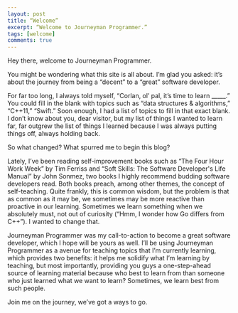 ```yaml
---
layout: post
title: “Welcome”
excerpt: “Welcome to Journeyman Programmer.”
tags: [welcome]
comments: true
---
```


Hey there, welcome to Journeyman Programmer.

You might be wondering what this site is all about. I’m glad you asked: it’s about the journey from being a “decent” to a “great” software developer.

For far too long, I always told myself, “Corlan, ol’ pal, it’s time to learn _____.” You could fill in the blank with topics such as “data structures & algorithms,” “C++11,” “Swift.” Soon enough, I had a list of topics to fill in that exact blank. I don’t know about you, dear visitor, but my list of things I wanted to learn far, far outgrew the list of things I learned because I was always putting things off, always holding back. 

So what changed? What spurred me to begin this blog?

Lately, I’ve been reading self-improvement books such as “The Four Hour Work Week” by Tim Ferriss and “Soft Skills: The Software Developer's Life Manual” by John Sonmez, two books I highly recommend budding software developers read. Both books preach, among other themes, the concept of self-teaching. Quite frankly, this is common wisdom, but the problem is that as common as it may be, we sometimes may be more reactive than proactive in our learning. Sometimes we learn something when we absolutely must, not out of curiosity (“Hmm, I wonder how Go differs from C++”). I wanted to change that.

Journeyman Programmer was my call-to-action to become a great software developer, which I hope will be yours as well. I’ll be using Journeyman Programmer as a avenue for teaching topics that I’m currently learning, which provides two benefits: it helps me solidify what I’m learning by teaching, but most importantly, providing you guys a one-step-ahead source of learning material because who best to learn from than someone who just learned what we want to learn? Sometimes, we learn best from such people.

Join me on the journey, we’ve got a ways to go.